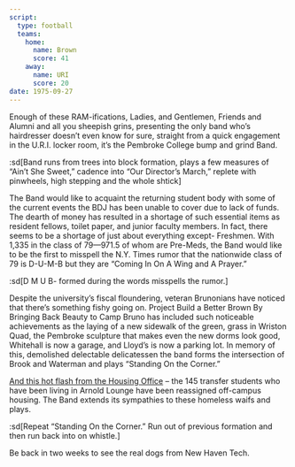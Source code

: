 ```yaml
---
script:
  type: football
  teams:
    home:
      name: Brown
      score: 41
    away:
      name: URI
      score: 20
date: 1975-09-27
---
```


Enough of these RAM-ifications, Ladies, and Gentlemen, Friends and Alumni and all you sheepish grins, presenting the only band who’s hairdresser doesn’t even know for sure, straight from a quick engagement in the U.R.I. locker room, it’s the Pembroke College bump and grind Band.

:sd[Band runs from trees into block formation, plays a few measures of “Ain’t She Sweet,” cadence into “Our Director’s March,” replete with pinwheels, high stepping and the whole shtick]

The Band would like to acquaint the returning student body with some of the current events the BDJ has been unable to cover due to lack of funds. The dearth of money has resulted in a shortage of such essential items as resident fellows, toilet paper, and junior faculty members. In fact, there seems to be a shortage of just about everything except- Freshmen. With 1,335 in the class of 79—971.5 of whom are Pre-Meds, the Band would like to be the first to misspell the N.Y. Times rumor that the nationwide class of 79 is D-U-M-B but they are “Coming In On A Wing and A Prayer.”

:sd[D M U B- formed during the words misspells the rumor.]

Despite the university’s fiscal floundering, veteran Brunonians have noticed that there’s something fishy going on. Project Build a Better Brown By Bringing Back Beauty to Camp Bruno has included such noticeable achievements as the laying of a new sidewalk of the green, grass in Wriston Quad, the Pembroke sculpture that makes even the new dorms look good, Whitehall is now a garage, and Lloyd’s is now a parking lot. In memory of this, demolished delectable delicatessen the band forms the intersection of Brook and Waterman and plays “Standing On the Corner.”

<u>And this hot flash from the Housing Office</u> – the 145 transfer students who have been living in Arnold Lounge have been reassigned off-campus housing. The Band extends its sympathies to these homeless waifs and plays.

:sd[Repeat “Standing On the Corner.” Run out of previous formation and then run back into on whistle.]

Be back in two weeks to see the real dogs from New Haven Tech.
